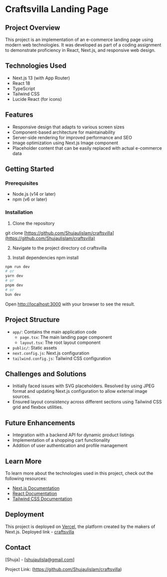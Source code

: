 # Craftsvilla Landing Page

## Project Overview
This project is an implementation of an e-commerce landing page using modern web technologies. It was developed as part of a coding assignment to demonstrate proficiency in React, Next.js, and responsive web design.

## Technologies Used
- Next.js 13 (with App Router)
- React 18
- TypeScript
- Tailwind CSS
- Lucide React (for icons)

## Features
- Responsive design that adapts to various screen sizes
- Component-based architecture for maintainability
- Server-side rendering for improved performance and SEO
- Image optimization using Next.js Image component
- Placeholder content that can be easily replaced with actual e-commerce data

## Getting Started

### Prerequisites
- Node.js (v14 or later)
- npm (v6 or later)

### Installation
1. Clone the repository

git clone [https://github.com/Shujaulislam/craftsvilla](https://github.com/Shujaulislam/craftsvilla)

2. Navigate to the project directory
cd craftsvilla

3. Install dependencies
npm install

```bash
npm run dev
# or
yarn dev
# or
pnpm dev
# or
bun dev
```

Open [http://localhost:3000](http://localhost:3000) with your browser to see the result.

## Project Structure
- `app/`: Contains the main application code
  - `page.tsx`: The main landing page component
  - `layout.tsx`: The root layout component
- `public/`: Static assets
- `next.config.js`: Next.js configuration
- `tailwind.config.js`: Tailwind CSS configuration

## Challenges and Solutions
- Initially faced issues with SVG placeholders. Resolved by using JPEG format and updating Next.js configuration to allow external image sources.
- Ensured layout consistency across different sections using Tailwind CSS grid and flexbox utilities.

## Future Enhancements
- Integration with a backend API for dynamic product listings
- Implementation of a shopping cart functionality
- Addition of user authentication and profile management

## Learn More
To learn more about the technologies used in this project, check out the following resources:
- [Next.js Documentation](https://nextjs.org/docs)
- [React Documentation](https://reactjs.org/docs/getting-started.html)
- [Tailwind CSS Documentation](https://tailwindcss.com/docs)

## Deployment
This project is deployed on [Vercel](https://vercel.com/), the platform created by the makers of Next.js.
Deployed link - 
[craftsvilla](https://craftsvilla-five.vercel.app/)

## Contact
[Shuja] - [shujaulisla@gmail.com]

Project Link: (https://github.com/Shujaulislam/craftsvilla)
